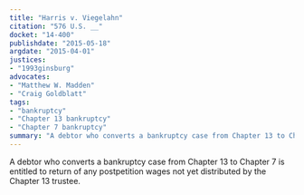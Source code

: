 ```yaml
---
title: "Harris v. Viegelahn"
citation: "576 U.S. __"
docket: "14-400"
publishdate: "2015-05-18"
argdate: "2015-04-01"
justices:
- "1993ginsburg"
advocates:
- "Matthew W. Madden"
- "Craig Goldblatt"
tags:
- "bankruptcy"
- "Chapter 13 bankruptcy"
- "Chapter 7 bankruptcy"
summary: "A debtor who converts a bankruptcy case from Chapter 13 to Chapter 7 is entitled to return of any postpetition wages not yet distributed by the Chapter 13 trustee."
---
```

A debtor who converts a bankruptcy case from Chapter 13 to Chapter 7 is entitled to return of any postpetition wages not yet distributed by the Chapter 13 trustee.

